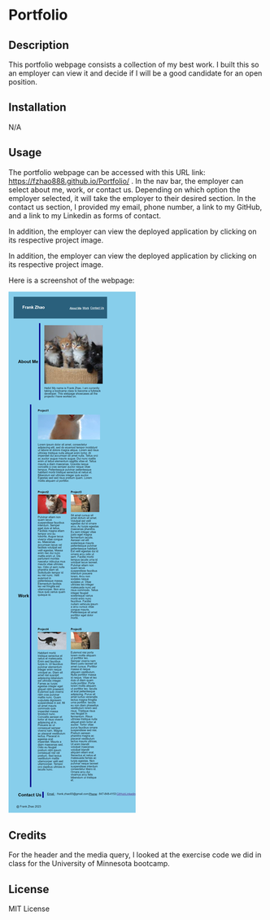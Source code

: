 # Portfolio

## Description
This portfolio webpage consists a collection of my best work.  I built this so an employer can view it and decide if I will be a good candidate for an open position. 

## Installation
N/A

## Usage
The portfolio webpage can be accessed with this URL link: https://fzhao888.github.io/Portfolio/ .  In the nav bar, the employer can select about me, work, or contact us.  Depending on which option the employer selected, it will take the employer to their desired section.  In the contact us section, I provided my email, phone number, a link to my GitHub, and a link to my Linkedin as forms of contact.

In addition, the employer can view the deployed application by clicking on its respective project image. 

In addition, the employer can view the deployed application by clicking on its respective project image.

Here is a screenshot of the webpage:

![screenshot of webpage](assets/images/fzhao888.github.io_Portfolio.png)

## Credits
For the header and the media query, I looked at the exercise code we did in class for the University of Minnesota bootcamp.

## License
MIT License
